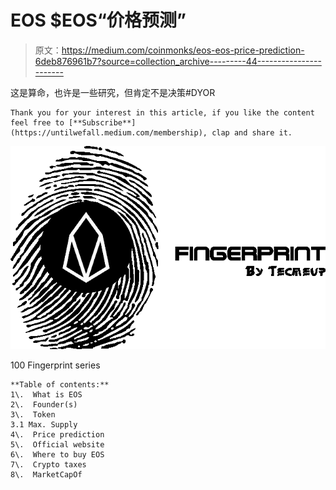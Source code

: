 # EOS $EOS“价格预测”

> 原文：<https://medium.com/coinmonks/eos-eos-price-prediction-6deb876961b7?source=collection_archive---------44----------------------->

这是算命，也许是一些研究，但肯定不是决策#DYOR

```
Thank you for your interest in this article, if you like the content feel free to [**Subscribe**](https://untilwefall.medium.com/membership), clap and share it.
```

![](img/248eeea14f0ce7d6fd51292902b5d32d.png)

100 Fingerprint series

```
**Table of contents:** 
1\.  What is EOS
2\.  Founder(s)
3\.  Token 
3.1 Max. Supply 
4\.  Price prediction
5\.  Official website
6\.  Where to buy EOS
7\.  Crypto taxes
8\.  MarketCapOf
```